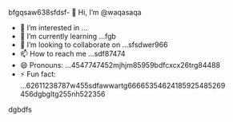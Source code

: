 bfgqsaw638sfdsf- 👋 Hi, I’m @waqasaqa
- 👀 I’m interested in ...
- 🌱 I’m currently learning ...fgb
- 💞️ I’m looking to collaborate on ...sfsdwer966
- 📫 How to reach me ...sdf87474
- 😄 Pronouns: ...4547747452mjhjm85959bdfcxcx26trg84488
- ⚡ Fun fact: ...62611238787w455sdfawwartg66665354624185925485269
456dgbgltg255nh522356
<!---45asdsfd2212.mltyh6+99996+
waqasaqa/waqasaqa is a ✨ special ✨ repository because its `README.md` (this file) appears on your GitHub profile.lj3512
You can click the Preview link to take a look at your changes.45hn
--->dgbdfs
